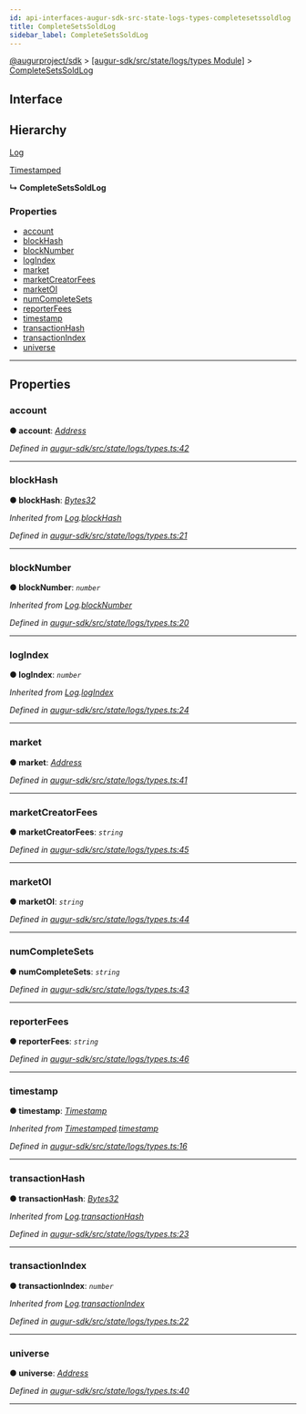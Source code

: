 ```yaml
---
id: api-interfaces-augur-sdk-src-state-logs-types-completesetssoldlog
title: CompleteSetsSoldLog
sidebar_label: CompleteSetsSoldLog
---
```


[@augurproject/sdk](api-readme.md) > [[augur-sdk/src/state/logs/types Module]](api-modules-augur-sdk-src-state-logs-types-module.md) > [CompleteSetsSoldLog](api-interfaces-augur-sdk-src-state-logs-types-completesetssoldlog.md)

## Interface

## Hierarchy

 [Log](api-interfaces-augur-sdk-src-state-logs-types-log.md)

 [Timestamped](api-interfaces-augur-sdk-src-state-logs-types-timestamped.md)

**↳ CompleteSetsSoldLog**

### Properties

* [account](api-interfaces-augur-sdk-src-state-logs-types-completesetssoldlog.md#account)
* [blockHash](api-interfaces-augur-sdk-src-state-logs-types-completesetssoldlog.md#blockhash)
* [blockNumber](api-interfaces-augur-sdk-src-state-logs-types-completesetssoldlog.md#blocknumber)
* [logIndex](api-interfaces-augur-sdk-src-state-logs-types-completesetssoldlog.md#logindex)
* [market](api-interfaces-augur-sdk-src-state-logs-types-completesetssoldlog.md#market)
* [marketCreatorFees](api-interfaces-augur-sdk-src-state-logs-types-completesetssoldlog.md#marketcreatorfees)
* [marketOI](api-interfaces-augur-sdk-src-state-logs-types-completesetssoldlog.md#marketoi)
* [numCompleteSets](api-interfaces-augur-sdk-src-state-logs-types-completesetssoldlog.md#numcompletesets)
* [reporterFees](api-interfaces-augur-sdk-src-state-logs-types-completesetssoldlog.md#reporterfees)
* [timestamp](api-interfaces-augur-sdk-src-state-logs-types-completesetssoldlog.md#timestamp)
* [transactionHash](api-interfaces-augur-sdk-src-state-logs-types-completesetssoldlog.md#transactionhash)
* [transactionIndex](api-interfaces-augur-sdk-src-state-logs-types-completesetssoldlog.md#transactionindex)
* [universe](api-interfaces-augur-sdk-src-state-logs-types-completesetssoldlog.md#universe)

---

## Properties

<a id="account"></a>

###  account

**● account**: *[Address](api-modules-augur-sdk-src-state-logs-types-module.md#address)*

*Defined in [augur-sdk/src/state/logs/types.ts:42](https://github.com/AugurProject/augur/blob/0787bf1a23/packages/augur-sdk/src/state/logs/types.ts#L42)*

___
<a id="blockhash"></a>

###  blockHash

**● blockHash**: *[Bytes32](api-modules-augur-sdk-src-state-logs-types-module.md#bytes32)*

*Inherited from [Log](api-interfaces-augur-sdk-src-state-logs-types-log.md).[blockHash](api-interfaces-augur-sdk-src-state-logs-types-log.md#blockhash)*

*Defined in [augur-sdk/src/state/logs/types.ts:21](https://github.com/AugurProject/augur/blob/0787bf1a23/packages/augur-sdk/src/state/logs/types.ts#L21)*

___
<a id="blocknumber"></a>

###  blockNumber

**● blockNumber**: *`number`*

*Inherited from [Log](api-interfaces-augur-sdk-src-state-logs-types-log.md).[blockNumber](api-interfaces-augur-sdk-src-state-logs-types-log.md#blocknumber)*

*Defined in [augur-sdk/src/state/logs/types.ts:20](https://github.com/AugurProject/augur/blob/0787bf1a23/packages/augur-sdk/src/state/logs/types.ts#L20)*

___
<a id="logindex"></a>

###  logIndex

**● logIndex**: *`number`*

*Inherited from [Log](api-interfaces-augur-sdk-src-state-logs-types-log.md).[logIndex](api-interfaces-augur-sdk-src-state-logs-types-log.md#logindex)*

*Defined in [augur-sdk/src/state/logs/types.ts:24](https://github.com/AugurProject/augur/blob/0787bf1a23/packages/augur-sdk/src/state/logs/types.ts#L24)*

___
<a id="market"></a>

###  market

**● market**: *[Address](api-modules-augur-sdk-src-state-logs-types-module.md#address)*

*Defined in [augur-sdk/src/state/logs/types.ts:41](https://github.com/AugurProject/augur/blob/0787bf1a23/packages/augur-sdk/src/state/logs/types.ts#L41)*

___
<a id="marketcreatorfees"></a>

###  marketCreatorFees

**● marketCreatorFees**: *`string`*

*Defined in [augur-sdk/src/state/logs/types.ts:45](https://github.com/AugurProject/augur/blob/0787bf1a23/packages/augur-sdk/src/state/logs/types.ts#L45)*

___
<a id="marketoi"></a>

###  marketOI

**● marketOI**: *`string`*

*Defined in [augur-sdk/src/state/logs/types.ts:44](https://github.com/AugurProject/augur/blob/0787bf1a23/packages/augur-sdk/src/state/logs/types.ts#L44)*

___
<a id="numcompletesets"></a>

###  numCompleteSets

**● numCompleteSets**: *`string`*

*Defined in [augur-sdk/src/state/logs/types.ts:43](https://github.com/AugurProject/augur/blob/0787bf1a23/packages/augur-sdk/src/state/logs/types.ts#L43)*

___
<a id="reporterfees"></a>

###  reporterFees

**● reporterFees**: *`string`*

*Defined in [augur-sdk/src/state/logs/types.ts:46](https://github.com/AugurProject/augur/blob/0787bf1a23/packages/augur-sdk/src/state/logs/types.ts#L46)*

___
<a id="timestamp"></a>

###  timestamp

**● timestamp**: *[Timestamp](api-modules-augur-sdk-src-state-logs-types-module.md#timestamp)*

*Inherited from [Timestamped](api-interfaces-augur-sdk-src-state-logs-types-timestamped.md).[timestamp](api-interfaces-augur-sdk-src-state-logs-types-timestamped.md#timestamp)*

*Defined in [augur-sdk/src/state/logs/types.ts:16](https://github.com/AugurProject/augur/blob/0787bf1a23/packages/augur-sdk/src/state/logs/types.ts#L16)*

___
<a id="transactionhash"></a>

###  transactionHash

**● transactionHash**: *[Bytes32](api-modules-augur-sdk-src-state-logs-types-module.md#bytes32)*

*Inherited from [Log](api-interfaces-augur-sdk-src-state-logs-types-log.md).[transactionHash](api-interfaces-augur-sdk-src-state-logs-types-log.md#transactionhash)*

*Defined in [augur-sdk/src/state/logs/types.ts:23](https://github.com/AugurProject/augur/blob/0787bf1a23/packages/augur-sdk/src/state/logs/types.ts#L23)*

___
<a id="transactionindex"></a>

###  transactionIndex

**● transactionIndex**: *`number`*

*Inherited from [Log](api-interfaces-augur-sdk-src-state-logs-types-log.md).[transactionIndex](api-interfaces-augur-sdk-src-state-logs-types-log.md#transactionindex)*

*Defined in [augur-sdk/src/state/logs/types.ts:22](https://github.com/AugurProject/augur/blob/0787bf1a23/packages/augur-sdk/src/state/logs/types.ts#L22)*

___
<a id="universe"></a>

###  universe

**● universe**: *[Address](api-modules-augur-sdk-src-state-logs-types-module.md#address)*

*Defined in [augur-sdk/src/state/logs/types.ts:40](https://github.com/AugurProject/augur/blob/0787bf1a23/packages/augur-sdk/src/state/logs/types.ts#L40)*

___

